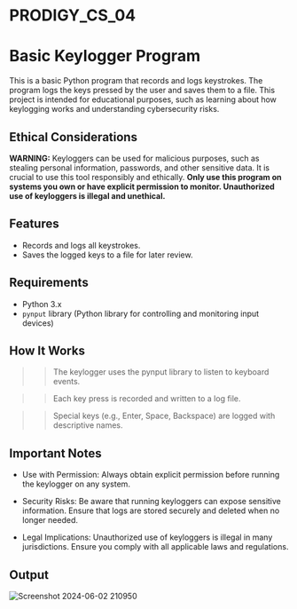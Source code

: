 # PRODIGY_CS_04
# Basic Keylogger Program

This is a basic Python program that records and logs keystrokes. The program logs the keys pressed by the user and saves them to a file. This project is intended for educational purposes, such as learning about how keylogging works and understanding cybersecurity risks.

## Ethical Considerations

**WARNING:** Keyloggers can be used for malicious purposes, such as stealing personal information, passwords, and other sensitive data. It is crucial to use this tool responsibly and ethically. **Only use this program on systems you own or have explicit permission to monitor. Unauthorized use of keyloggers is illegal and unethical.**

## Features

- Records and logs all keystrokes.
- Saves the logged keys to a file for later review.

## Requirements

- Python 3.x
- `pynput` library (Python library for controlling and monitoring input devices)

## How It Works
>> The keylogger uses the pynput library to listen to keyboard events.

>> Each key press is recorded and written to a log file.

>> Special keys (e.g., Enter, Space, Backspace) are logged with descriptive names.


## Important Notes
- Use with Permission: Always obtain explicit permission before running the keylogger on any system.
  
- Security Risks: Be aware that running keyloggers can expose sensitive information. Ensure that logs are stored securely and deleted when no longer needed.
  
- Legal Implications: Unauthorized use of keyloggers is illegal in many jurisdictions. Ensure you comply with all applicable laws and regulations.

## Output
![Screenshot 2024-06-02 210950](https://github.com/omaimajameel11/PRODIGY_CS_04/assets/167120544/111cbb42-3d28-4ede-8c3b-b44c56381a22)
